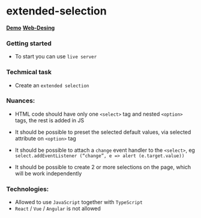 # extended-selection
 
**[Demo](https://alkhimenok.github.io/extended-selection/)**
**[Web-Desing](https://www.figma.com/file/3FSYu8zOYKeC5H48ne7y4W/OZiTAG-Frontend-Test-Task?node-id=1380%3A121545)**
 
### Getting started
- To start you can use `live server`

### Techmical task
- Create an `extended selection`

### Nuances:
- HTML code should have only one `<select>` tag and nested `<option>` tags,
the rest is added in JS

- It should be possible to preset the selected default values, via
selected attribute on `<option>` tag

- It should be possible to attach a `change` event handler to the `<select>`,
eg `select.addEventListener (“change”, e => alert (e.target.value))`

- It should be possible to create 2 or more selections on the page, which will be
work independently

### Technologies:
- Allowed to use `JavaScript` together with `TypeScript`
- `React` / `Vue` / `Angular` is not allowed
